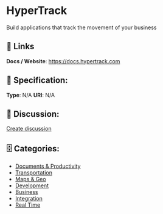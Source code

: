 # HyperTrack


Build applications that track the movement of your business

##  🔗 Links
**Docs / Website**: https://docs.hypertrack.com

## 🧬 Specification:
**Type**: N/A
**URI**: N/A

## 💬 Discussion:
[Create discussion](https://github.com/apis-list/apis-list/discussions/new)

## 🗄️ Categories:
- [Documents & Productivity](https://github.com/apis-list/apis-list#documents-and-productivity)
- [Transportation](https://github.com/apis-list/apis-list#transportation)
- [Maps & Geo](https://github.com/apis-list/apis-list#maps-and-geo)
- [Development](https://github.com/apis-list/apis-list#development)
- [Business](https://github.com/apis-list/apis-list#business)
- [Integration](https://github.com/apis-list/apis-list#integration)
- [Real Time](https://github.com/apis-list/apis-list#real-time)







